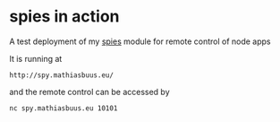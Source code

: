 # spies in action

A test deployment of my [spies](https://github.com/mafintosh/spies) module for remote control of node apps

It is running at

	http://spy.mathiasbuus.eu/

and the remote control can be accessed by

	nc spy.mathiasbuus.eu 10101
